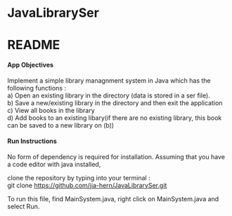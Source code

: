 # JavaLibrarySer

# README

#### App Objectives
Implement a simple library managnment system in Java which has the following functions :<br>
 a) Open an existing library in the directory (data is stored in a ser file).<br>
 b) Save a new/existing library in the directory and then exit the application<br>
 c) View all books in the library<br>
 d) Add books to an existing libary(if there are no existing library, this book can be saved to a new library on (b))<br>


#### Run Instructions
No form of dependency is required for installation.
Assuming that you have a code editor with java installed,

clone the repository by typing into your terminal : <br>
git clone https://github.com/jia-hern/JavaLibrarySer.git

To run this file, find MainSystem.java, right click on MainSystem.java and select Run.


